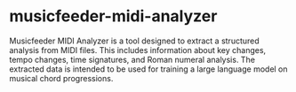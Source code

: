 # musicfeeder-midi-analyzer
Musicfeeder MIDI Analyzer is a tool designed to extract a structured analysis from MIDI files. This includes information about key changes, tempo changes, time signatures, and Roman numeral analysis. The extracted data is intended to be used for training a large language model on musical chord progressions.
